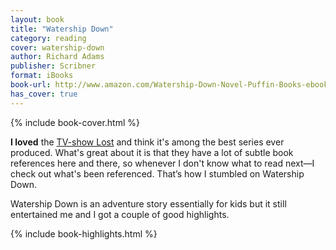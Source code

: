 ```yaml
---
layout: book
title: "Watership Down"
category: reading
cover: watership-down
author: Richard Adams
publisher: Scribner
format: iBooks
book-url: http://www.amazon.com/Watership-Down-Novel-Puffin-Books-ebook/dp/B002NXOQF2/
has_cover: true
---
```

{% include book-cover.html %}

**I loved** the [TV-show Lost](https://en.wikipedia.org/wiki/Lost_(TV_series)) and think it's among the best series ever produced. What's great about it is that they have a lot of subtle book references here and there, so whenever I don't know what to read next—I check out what's been referenced. That’s how I stumbled on Watership Down.

Watership Down is an adventure story essentially for kids but it still entertained me and I got a couple of good highlights.

{% include book-highlights.html %}
